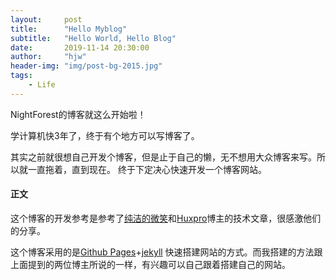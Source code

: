 ```yaml
---
layout:     post
title:      "Hello Myblog"
subtitle:   "Hello World, Hello Blog"
date:       2019-11-14 20:30:00
author:     "hjw"
header-img: "img/post-bg-2015.jpg"
tags:
    - Life
---
```


NightForest的博客就这么开始啦！

学计算机快3年了，终于有个地方可以写博客了。

其实之前就很想自己开发个博客，但是止于自己的懒，无不想用大众博客来写。所以就一直拖着，直到现在。
终于下定决心快速开发一个博客网站。

#### 正文
这个博客的开发参考是参考了[纯洁的微笑](http://www.ityouknow.com/other/2018/09/16/create-blog.html)和[Huxpro](https://github.com/Huxpro/huxpro.github.io)博主的技术文章，很感激他们的分享。

这个博客采用的是[Github Pages](https://pages.github.com)+[jekyll](https://jekyllrb.com/) 快速搭建网站的方式。而我搭建的方法跟上面提到的两位博主所说的一样，有兴趣可以自己跟着搭建自己的网站。



